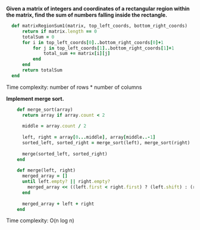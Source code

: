 **Given a matrix of integers and coordinates of a rectangular region within the matrix, find the sum of numbers falling inside the rectangle.**

  ```ruby
    def matrixRegionSum1(matrix, top_left_coords, bottom_right_coords)
        return if matrix.length == 0
        totalSum = 0
        for i in top_left_coords[0]..bottom_right_coords[0]+1
            for j in top_left_coords[1]..bottom_right_coords[1]+1
                total_sum += matrix[i][j]
            end
        end
        return totalSum
    end
  ```

Time complexity: number of rows * number of columns


**Implement merge sort.**
  
  ```ruby
      def merge_sort(array)
        return array if array.count < 2
    
        middle = array.count / 2
    
        left, right = array[0...middle], array[middle..-1]
        sorted_left, sorted_right = merge_sort(left), merge_sort(right)
    
        merge(sorted_left, sorted_right)
      end
    
      def merge(left, right)
        merged_array = []
        until left.empty? || right.empty?
          merged_array << ((left.first < right.first) ? (left.shift) : (right.shift))
        end
    
        merged_array + left + right
      end
  ```

Time complexity: O(n log n)